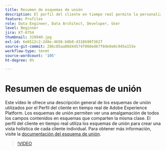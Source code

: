 ```yaml
---
title: Resumen de esquemas de unión
description: El perfil del cliente en tiempo real permite la personalización en varios canales a escala en cada fase del recorrido del cliente. Los datos de lote o flujo se pueden habilitar para el perfil del cliente en tiempo real habilitando el esquema y el conjunto de datos correspondiente.
feature: Profiles
role: Data Engineer, Data Architect, Developer, User
level: Beginner
jira: KT-6754
thumbnail: 329940.jpg
exl-id: 6e6512c2-2d8e-4b56-b8b8-d318b98f3627
source-git-commit: 286c85aa88d44574f00ded67f0de8e0c945a153e
workflow-type: tm+mt
source-wordcount: '105'
ht-degree: 0%

---
```


# Resumen de esquemas de unión

Este vídeo le ofrece una descripción general de los esquemas de unión utilizados por el Perfil del cliente en tiempo real de Adobe Experience Platform. Los esquemas de unión permiten ver una amalgamación de todos los campos contenidos en esquemas que comparten la misma clase. El perfil del cliente en tiempo real utiliza los esquemas de unión para crear una vista holística de cada cliente individual. Para obtener más información, visite la [documentación del esquema de unión](https://experienceleague.adobe.com/docs/experience-platform/profile/union-schemas/union-schema.html).

>[!VIDEO](https://video.tv.adobe.com/v/329940?learn=on&enablevpops)

